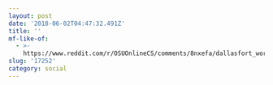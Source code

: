 ```yaml
---
layout: post
date: '2018-06-02T04:47:32.491Z'
title: ''
mf-like-of:
  - >-
    https://www.reddit.com/r/OSUOnlineCS/comments/8nxefa/dallasfort_worth_meetup_june_9th/
slug: '17252'
category: social
---
```

